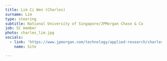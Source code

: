```yaml
---
title: Lim Ci Wen (Charles)
surname: Lim
type: steering
subtitle: National University of Singapore/JPMorgan Chase & Co
job: SC member
photo: charles_lim.jpg
socials:
  - link: 'https://www.jpmorgan.com/technology/applied-research/charles-lim'
    name: Site

---
```

